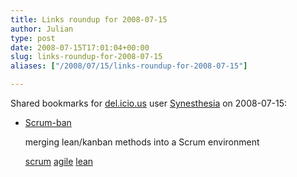 ```yaml
---
title: Links roundup for 2008-07-15
author: Julian
type: post
date: 2008-07-15T17:01:04+00:00
slug: links-roundup-for-2008-07-15 
aliases: ["/2008/07/15/links-roundup-for-2008-07-15"]

---
```

Shared bookmarks for [del.icio.us][1] user [Synesthesia][2] on 2008-07-15:

  * [Scrum-ban][3]
  
    merging lean/kanban methods into a Scrum environment
  
    [scrum][4] [agile][5] [lean][6]

 [1]: https://del.icio.us/
 [2]: https://del.icio.us/synesthesia
 [3]: https://leansoftwareengineering.com/ksse/scrum-ban
 [4]: https://del.icio.us/synesthesia/scrum
 [5]: https://del.icio.us/synesthesia/agile
 [6]: https://del.icio.us/synesthesia/lean